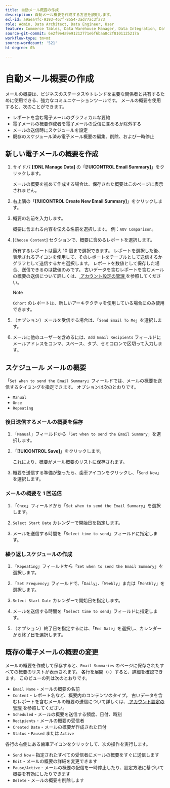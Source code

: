 ```yaml
---
title: 自動メール概要の作成
description: 自動メール概要を作成する方法を説明します。
exl-id: a9aea4fc-9193-467f-8554-3ad77ac3fa73
role: Admin, Data Architect, Data Engineer, User
feature: Commerce Tables, Data Warehouse Manager, Data Integration, Data Import/Export
source-git-commit: 6e2f9e4a9e91212771e6f6baa8c2f8101125217a
workflow-type: tm+mt
source-wordcount: '521'
ht-degree: 0%

---
```


# 自動メール概要の作成

メールの概要は、ビジネスのステータスやトレンドを主要な関係者と共有するために使用できる、強力なコミュニケーションツールです。 メールの概要を使用すると、次のことができます。

* レポートを含む電子メールのグラフィカルな要約
* 電子メールの概要作成者を電子メールの受信に含めるか除外する
* メールの送信時にスケジュールを設定
* 既存のスケジュール済み電子メール概要の編集、削除、および一時停止

## 新しい電子メールの概要を作成

1. サイドバ **[!DNL Manage Data]** の「**[!UICONTROL Email Summary]**」をクリックします。

   メールの概要を初めて作成する場合は、保存された概要はこのページに表示されません。

1. 右上隅の「**[!UICONTROL Create New Email Summary]**」をクリックします。

1. 概要の名前を入力します。

   概要に含まれる内容を伝える名前を選択します。 例：`AOV Comparison`。

1. [`Choose Content`] セクションで、概要に含めるレポートを選択します。

   所有するレポートは最大 10 個まで選択できます。 レポートを選択した後、表示されるアイコンを使用して、そのレポートをテーブルとして送信するかグラフとして送信するかを選択します。 レポートを数値として保存した場合、送信できるのは数値のみです。 古いデータを含むレポートを含むメールの概要の送信について詳しくは、[ アカウント設定の管理 ](../../administrator/account-management/managing-account-settings.md) を参照してください。

   >[!NOTE]
   >
   >`Cohort` のレポートは、新しいアーキテクチャを使用している場合にのみ使用できます。

1. （オプション）メールを受信する場合は、「`Send Email To Me`」を選択します。

1. メールに他のユーザーを含めるには、`Add Email Recipients` フィールドにメールアドレスをコンマ、スペース、タブ、セミコロンで区切って入力します。

## スケジュール メールの概要

「`Set when to send the Email Summary`」フィールドでは、メールの概要を送信するタイミングを指定できます。 オプションは次のとおりです。

* `Manual`
* `Once`
* `Repeating`

### 後日送信するメールの概要を保存

1. 「`Manual`」フィールドから「`Set when to send the Email Summary`」を選択します。

1. 「**[!UICONTROL Save]**」をクリックします。

   これにより、概要がメール概要のリストに保存されます。

1. 概要を送信する準備が整ったら、歯車アイコンをクリックし、「`Send Now`」を選択します。

### メールの概要を 1 回送信

1. 「`Once`」フィールドから「`Set when to send the Email Summary`」を選択します。

1. `Select Start Date` カレンダーで開始日を指定します。

1. メールを送信する時間を「`Select time to send`」フィールドに指定します。

### 繰り返しスケジュールの作成

1. 「`Repeating`」フィールドから「`Set when to send the Email Summary`」を選択します。

1. 「`Set Frequency`」フィールドで、「`Daily`」、「`Weekly`」または「`Monthly`」を選択します。

1. `Select Start Date` カレンダーで開始日を指定します。

1. メールを送信する時間を「`Select time to send`」フィールドに指定します。

1. （オプション）終了日を指定するには、「`End Date`」を選択し、カレンダーから終了日を選択します。

## 既存の電子メールの概要の変更

メールの概要を作成して保存すると、`Email Summaries` のページに保存されたすべての概要のリストが表示されます。 各行を展開（`+`）すると、詳細を確認できます。 このビューの列は次のとおりです。

* `Email Name` - メールの概要の名前
* `Content` - レポート名など、概要内のコンテンツのタイプ。 古いデータを含むレポートを含むメールの概要の送信について詳しくは、[ アカウント設定の管理 ](../../administrator/account-management/managing-account-settings.md) を参照してください。
* `Scheduled` - メールの概要を送信する頻度、日付、時刻
* `Recipients` - メールの概要の受信者
* `Created Date` - メールの概要が作成された日付
* `Status` - `Paused` または `Active`

各行の右側にある歯車アイコンをクリックして、次の操作を実行します。

* `Send Now` – 指定されたすべての受信者にメールの概要をすぐに送信します
* `Edit` - メールの概要の詳細を変更できます
* `Pause/Active` - メールの概要の配信を一時停止したり、設定方法に基づいて概要を有効にしたりできます
* `Delete` - メールの概要を削除します
